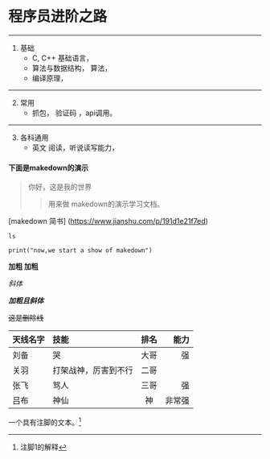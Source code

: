 # 程序员进阶之路
***
 1. 基础
    * C, C++ 基础语言， 
    * 算法与数据结构， 算法， 
    * 编译原理，
***
2. 常用
    * 抓包， 验证码 ，api调用。
***
3. 各科通用
    * 英文 阅读，听说读写能力，

#### 下面是makedown的演示
> 你好，这是我的世界
>> 用来做 makedown的演示学习文档。 

[makedown 简书] (https://www.jianshu.com/p/191d1e21f7ed)

`ls `
```
print("now,we start a show of makedown")
```
**加粗 加粗**

*斜体*

***加粗且斜体***

~~这是删除线~~

天线名字|技能|排名|能力
---|:--|:---:|----:
刘备| 哭|大哥|强
关羽|打架战神，厉害到不行|二哥
张飞|骂人|三哥|强
吕布|神仙|神|非常强|



一个具有注脚的文本。[^1]

[^1]: 注脚1的解释

